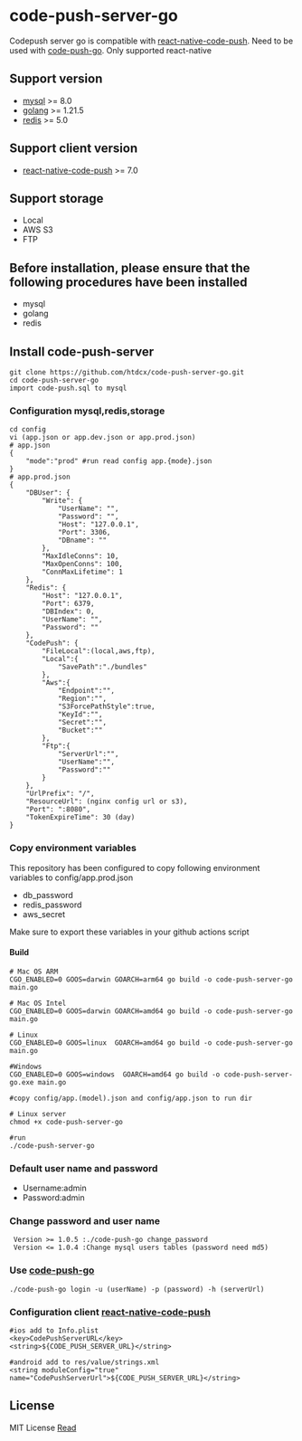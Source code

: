 # code-push-server-go

Codepush server go is compatible with [react-native-code-push](https://github.com/microsoft/react-native-code-push). Need to be used with [code-push-go](https://github.com/htdcx/code-push-go). Only supported react-native

## Support version

- [mysql](https://dev.mysql.com/downloads/mysql/) >= 8.0
- [golang](https://go.dev/dl/) >= 1.21.5
- [redis](https://redis.io/downloads/) >= 5.0

## Support client version

- [react-native-code-push](https://github.com/microsoft/react-native-code-push) >= 7.0

## Support storage

- Local
- AWS S3
- FTP

## Before installation, please ensure that the following procedures have been installed

- mysql
- golang
- redis

## Install code-push-server

```shell
git clone https://github.com/htdcx/code-push-server-go.git
cd code-push-server-go
import code-push.sql to mysql
```

### Configuration mysql,redis,storage

```shell
cd config
vi (app.json or app.dev.json or app.prod.json)
# app.json
{
    "mode":"prod" #run read config app.{mode}.json
}
# app.prod.json
{
    "DBUser": {
        "Write": {
            "UserName": "",
            "Password": "",
            "Host": "127.0.0.1",
            "Port": 3306,
            "DBname": ""
        },
        "MaxIdleConns": 10,
        "MaxOpenConns": 100,
        "ConnMaxLifetime": 1
    },
    "Redis": {
        "Host": "127.0.0.1",
        "Port": 6379,
        "DBIndex": 0,
        "UserName": "",
        "Password": ""
    },
    "CodePush": {
        "FileLocal":(local,aws,ftp),
        "Local":{
            "SavePath":"./bundles"
        },
        "Aws":{
            "Endpoint":"",
            "Region":"",
            "S3ForcePathStyle":true,
            "KeyId":"",
            "Secret":"",
            "Bucket":""
        },
        "Ftp":{
            "ServerUrl":"",
            "UserName":"",
            "Password":""
        }
    },
    "UrlPrefix": "/",
    "ResourceUrl": (nginx config url or s3),
    "Port": ":8080",
    "TokenExpireTime": 30 (day)
}

```

### Copy environment variables

This repository has been configured to copy following environment variables to config/app.prod.json

- db_password
- redis_password
- aws_secret

Make sure to export these variables in your github actions script

#### Build

```shell
# Mac OS ARM
CGO_ENABLED=0 GOOS=darwin GOARCH=arm64 go build -o code-push-server-go main.go

# Mac OS Intel
CGO_ENABLED=0 GOOS=darwin GOARCH=amd64 go build -o code-push-server-go main.go

# Linux
CGO_ENABLED=0 GOOS=linux  GOARCH=amd64 go build -o code-push-server-go main.go

#Windows
CGO_ENABLED=0 GOOS=windows  GOARCH=amd64 go build -o code-push-server-go.exe main.go

#copy config/app.(model).json and config/app.json to run dir

# Linux server
chmod +x code-push-server-go

#run
./code-push-server-go
```

### Default user name and password

- Username:admin
- Password:admin

### Change password and user name

```shell
 Version >= 1.0.5 :./code-push-go change_password
 Version <= 1.0.4 :Change mysql users tables (password need md5)
```

### Use [code-push-go](https://github.com/htdcx/code-push-go)

```shell
./code-push-go login -u (userName) -p (password) -h (serverUrl)
```

### Configuration client [react-native-code-push](https://github.com/microsoft/react-native-code-push)

```shell
#ios add to Info.plist
<key>CodePushServerURL</key>
<string>${CODE_PUSH_SERVER_URL}</string>

#android add to res/value/strings.xml
<string moduleConfig="true" name="CodePushServerUrl">${CODE_PUSH_SERVER_URL}</string>
```

## License

MIT License [Read](https://github.com/htdcx/code-push-server-go/blob/main/LICENSE)
